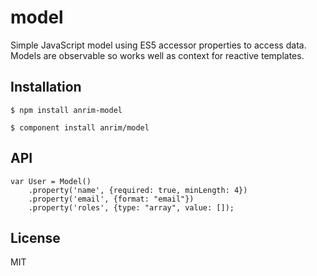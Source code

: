 # model

Simple JavaScript model using ES5 accessor properties to access data. Models are observable so works well as context for reactive templates.

## Installation

	$ npm install anrim-model
    
    $ component install anrim/model

## API

    var User = Model()
    	.property('name', {required: true, minLength: 4})
    	.property('email', {format: "email"})
    	.property('roles', {type: "array", value: []);

## License

  MIT
